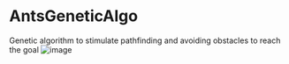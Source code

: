 # AntsGeneticAlgo
Genetic algorithm to stimulate pathfinding and avoiding obstacles to reach the goal
![image](https://user-images.githubusercontent.com/63313585/193879411-5e805afc-d071-4755-96e4-0af7e0cb0679.png)
